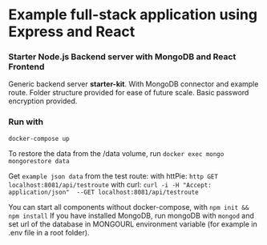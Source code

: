 # Example full-stack application using Express and React

### Starter Node.js Backend server with MongoDB and React Frontend

Generic backend server **starter-kit**.
With MongoDB connector and example route.
Folder structure provided for ease of future scale.
Basic password encryption provided.

### Run with
`docker-compose up`

To restore the data from the /data volume, run
`docker exec mongo mongorestore data`

Get `example json data` from the test route:
with httPie: `http GET localhost:8081/api/testroute`
with curl: `curl -i -H "Accept: application/json"  --GET localhost:8081/api/testroute`

You can start all components without docker-compose,
with `npm init && npm install`
If you have installed MongoDB, run mongoDB with `mongod`
and set url of the database in MONGOURL environment variable (for example in .env file in a root folder).
